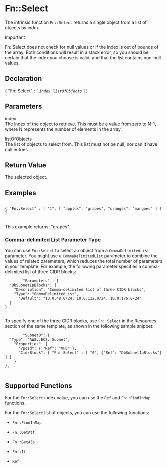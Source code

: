 Fn::Select
==========

The intrinsic function `Fn::Select` returns a single object from a list of objects by index.

Important

Fn::Select does not check for null values or if the index is out of bounds of the array. Both conditions will result in a stack error, so you should be certain that the index you choose is valid, and that the list contains non-null values.

Declaration
-----------

{ "Fn::Select" : [ *`index`*, *`listOfObjects`* ] }

Parameters
----------

 index   
The index of the object to retrieve. This must be a value from zero to N-1, where N represents the number of elements in the array.

 listOfObjects   
The list of objects to select from. This list must not be null, nor can it have null entries.

Return Value
------------

The selected object.

Examples
--------

``` {.programlisting}
      
{ "Fn::Select" : [ "1", [ "apples", "grapes", "oranges", "mangoes" ] ] }
    
```

This example returns: "grapes".

### Comma-delimited List Parameter Type

You can use `Fn::Select` to select an object from a `CommaDelimitedList` parameter. You might use a `CommaDelimitedList` parameter to combine the values of related parameters, which reduces the total number of parameters in your template. For example, the following parameter specifies a comma-delimited list of three CIDR blocks:

``` {.programlisting}
        "Parameters" : {
  "DbSubnetIpBlocks": {
    "Description": "Comma-delimited list of three CIDR blocks",
    "Type": "CommaDelimitedList",
      "Default": "10.0.48.0/24, 10.0.112.0/24, 10.0.176.0/24"
  }
}
      
```

To specify one of the three CIDR blocks, use `Fn::Select` in the Resources section of the same template, as shown in the following sample snippet:

``` {.programlisting}
        "Subnet0": {
  "Type": "AWS::EC2::Subnet",
    "Properties": {
      "VpcId": { "Ref": "VPC" },
      "CidrBlock": { "Fn::Select" : [ "0", {"Ref": "DbSubnetIpBlocks"} ] }
    }
},
      
```

Supported Functions
-------------------

For the `Fn::Select` index value, you can use the `Ref` and `Fn::FindInMap` functions.

For the `Fn::Select` list of objects, you can use the following functions:

-   `Fn::FindInMap`

-   `Fn::GetAtt`

-   `Fn::GetAZs`

-   `Fn::If`

-   `Ref`



